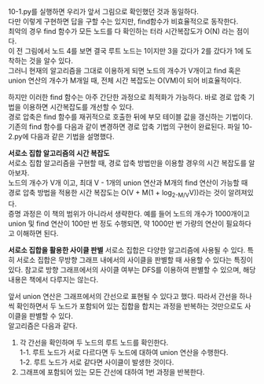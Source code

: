 10-1.py를 실행하면 우리가 앞서 그림으로 확인했던 것과 동일하다.   
다만 이렇게 구현하면 답을 구할 수는 있지만, find함수가 비효율적으로 동작한다.   
최악의 경우 find 함수가 모든 노드를 다 확인하는 터라 시간복잡도가 O(N) 라는 점이다.  
이 전 그림에서 노드 4를 보면 결국 루트 노드는 1이지만 3을 갔다가 2를 갔다가 1에 도착하는 것을 알수 있다.   
그러니 현재의 알고리즘을 그대로 이용하게 되면 노드의 개수가 V개이고 find 혹은 union 연산의 개수가 M개일 때, 전체 시간 복잡도는 O(VM)이 되어 비효율적이다.  

하지만 이러한 find 함수는 아주 간단한 과정으로 최적화가 가능하다. 바로 경로 압축 기법을 이용하면 시간복잡도를 개선할 수 있다.   
경로 압축은 find 함수를 재귀적으로 호출한 뒤에 부모 테이블 값을 갱신하는 기법이다. 기존의 find 함수를 다음과 같이 변경하면 경로 압축 기법의 구현이 완료된다.
파일 10-2.py에 다음과 같은 기법을 설명했다.  

__서로소 집합 알고리즘의 시간 복잡도__   
서로소 집합 알고리즘을 구현할 때, 경로 압축 방법만을 이용할 경우의 시간 복잡도를 알아보자.   
노드의 개수가 V개 이고, 최대 V - 1개의 union 연산과 M개의 find 연산이 가능할 때 경로 압축 방법을 적용한 시간 복잡도는 O(V + M(1 + log<sub>2-M/V</sub>V))라는 것이 알려져있다.   
증명 과정은 이 책의 범위가 아니라서 생략한다. 예를 들어 노드의 개수가 1000개이고 union 및 find 연산이 100만 번 정도 수행되면, 약 1000만 번 가량의 연산이 필요하다고 이해하면 된다.

__서로소 집합을 활용한 사이클 판별__
서로소 집합은 다양한 알고리즘에 사용될 수 있다. 특히 서로소 집합은 무방향 그래프 내에서의 사이클을 판별할 때 사용할 수 있다는 특징이 있다. 참고로 방향 그래프에서의 사이클 여부는 DFS를 이용하여 판별할 수 있으며, 해당 내용은 책에서 다루지는 않는다.   

앞서 union 연산은 그래프에서의 간선으로 표현될 수 있다고 했다. 따라서 간선을 하나씩 확인하면서 두 노드가 포함되어 있는 집합을 합치는 과정을 반복하는 것만으로도 사이클을 판별할 수 있다.   
알고리즘은 다음과 같다.   
1. 각 간선을 확인하며 두 노드의 루트 노드를 확인한다.   
1-1. 루트 노드가 서로 다르다면 두 노드에 대하여 union 연산을 수행한다.   
1-2. 루트 노드가 서로 같다면 사이클이 발생한 것이다.   
2. 그래프에 포함되어 있는 모든 간선에 대하여 1번 과정을 반복한다.